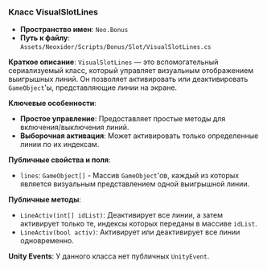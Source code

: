 ﻿### Класс VisualSlotLines
- **Пространство имен**: `Neo.Bonus`
- **Путь к файлу**: `Assets/Neoxider/Scripts/Bonus/Slot/VisualSlotLines.cs`

**Краткое описание**:
`VisualSlotLines` — это вспомогательный сериализуемый класс, который управляет визуальным отображением выигрышных линий. Он позволяет активировать или деактивировать `GameObject`'ы, представляющие линии на экране.

**Ключевые особенности**:
- **Простое управление**: Предоставляет простые методы для включения/выключения линий.
- **Выборочная активация**: Может активировать только определенные линии по их индексам.

**Публичные свойства и поля**:
- `lines`: `GameObject[]` - Массив `GameObject`'ов, каждый из которых является визуальным представлением одной выигрышной линии.

**Публичные методы**:
- `LineActiv(int[] idList)`: Деактивирует все линии, а затем активирует только те, индексы которых переданы в массиве `idList`.
- `LineActiv(bool activ)`: Активирует или деактивирует все линии одновременно.

**Unity Events**:
У данного класса нет публичных `UnityEvent`.
